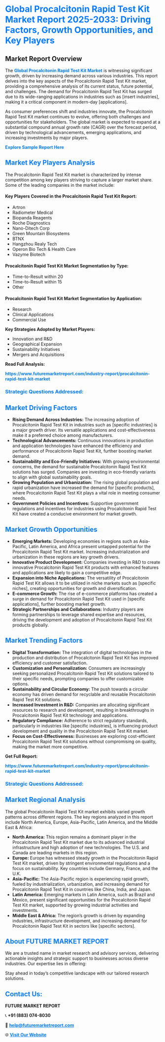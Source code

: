 <h1 style="color: #007BFF;">Global Procalcitonin Rapid Test Kit Market Report 2025-2033: Driving Factors, Growth Opportunities, and Key Players</h1>

<section id="overview">
<h2>Market Report Overview</h2>
<p>The <a href="https://www.futuremarketreport.com/industry-report/procalcitonin-rapid-test-kit-market" style="color: #007BFF; text-decoration: none;"><strong>Global Procalcitonin Rapid Test Kit Market</strong></a> is witnessing significant growth, driven by increasing demand across various industries. This report delves into the key aspects of the Procalcitonin Rapid Test Kit market, providing a comprehensive analysis of its current status, future potential, and challenges. The demand for Procalcitonin Rapid Test Kit has surged due to its wide-ranging applications in industries such as [insert industries], making it a critical component in modern-day [applications].</p>
<p>As consumer preferences shift and industries innovate, the Procalcitonin Rapid Test Kit market continues to evolve, offering both challenges and opportunities for stakeholders. The global market is expected to expand at a substantial compound annual growth rate (CAGR) over the forecast period, driven by technological advancements, emerging applications, and increasing investments by major players.</p>
</section>

<section id="overview">
<p><a href="https://www.futuremarketreport.com/request-sample/reportId=90532" style="color: #007BFF; text-decoration: none;"><strong>Explore Sample Report Here</strong></a></p>
</section>

<section id="key-players">
<h2 style="color: #007BFF;">Market Key Players Analysis</h2>
<p>The Procalcitonin Rapid Test Kit market is characterized by intense competition among key players striving to capture a larger market share. Some of the leading companies in the market include:</p>
<h4>Key Players Covered in the Procalcitonin Rapid Test Kit Report:</h4>
<ul><li>Artron</li><li>Radiometer Medical</li><li>Biopanda Reagents</li><li>Roche Diagnostics</li><li>Nano-Ditech Corp</li><li>Green Mountain Biosystems</li><li>BTNX</li><li>Hangzhou Realy Tech</li><li>Operon Bio Tech &amp; Health Care</li><li>Vazyme Biotech</li></ul>
<h4>Procalcitonin Rapid Test Kit Market Segmentation by Type:</h4>
<ul><li>Time-to-Result within 20</li><li>Time-to-Result within 15</li><li>Other</li></ul>

<h4>Procalcitonin Rapid Test Kit Market Segmentation by Application:</h4>
<ul><li>Research</li><li>Clinical Applications</li><li>Commercial Use</li></ul>
<p><strong>Key Strategies Adopted by Market Players:</strong></p>
<ul>
<li>Innovation and R&D</li>
<li>Geographical Expansion</li>
<li>Sustainability Initiatives</li>
<li>Mergers and Acquisitions</li>
</ul>
</section>

<section>
<p><strong>Read Full Analysis: </strong></p><a href="https://www.futuremarketreport.com/industry-report/procalcitonin-rapid-test-kit-market" style="color: #007BFF; text-decoration: none;"><strong>https://www.futuremarketreport.com/industry-report/procalcitonin-rapid-test-kit-market</strong></a>
<h3 style="color: #007BFF;">Strategic Questions Addressed:</h3>
</section>

<section id="driving-factors">
<h2 style="color: #007BFF;">Market Driving Factors</h2>
<ul>
<li><strong>Rising Demand Across Industries:</strong> The increasing adoption of Procalcitonin Rapid Test Kit in industries such as [specific industries] is a major growth driver. Its versatile applications and cost-effectiveness make it a preferred choice among manufacturers.</li>
<li><strong>Technological Advancements:</strong> Continuous innovations in production and application technologies have enhanced the efficiency and performance of Procalcitonin Rapid Test Kit, further boosting market demand.</li>
<li><strong>Sustainability and Eco-Friendly Initiatives:</strong> With growing environmental concerns, the demand for sustainable Procalcitonin Rapid Test Kit solutions has surged. Companies are investing in eco-friendly variants to align with global sustainability goals.</li>
<li><strong>Growing Population and Urbanization:</strong> The rising global population and rapid urbanization have increased the demand for [specific products], where Procalcitonin Rapid Test Kit plays a vital role in meeting consumer needs.</li>
<li><strong>Government Policies and Incentives:</strong> Supportive government regulations and incentives for industries using Procalcitonin Rapid Test Kit have created a conducive environment for market growth.</li>
</ul>
</section>

<section id="growth-opportunities">
<h2 style="color: #007BFF;">Market Growth Opportunities</h2>
<ul>
<li><strong>Emerging Markets:</strong> Developing economies in regions such as Asia-Pacific, Latin America, and Africa present untapped potential for the Procalcitonin Rapid Test Kit market. Increasing industrialization and urbanization in these regions are key growth drivers.</li>
<li><strong>Innovative Product Development:</strong> Companies investing in R&D to create innovative Procalcitonin Rapid Test Kit products with enhanced features and applications are likely to gain a competitive edge.</li>
<li><strong>Expansion into Niche Applications:</strong> The versatility of Procalcitonin Rapid Test Kit allows it to be utilized in niche markets such as [specific niches], creating opportunities for growth and diversification.</li>
<li><strong>E-commerce Growth:</strong> The rise of e-commerce platforms has created a surge in demand for Procalcitonin Rapid Test Kit used in [specific applications], further boosting market growth.</li>
<li><strong>Strategic Partnerships and Collaborations:</strong> Industry players are forming partnerships to leverage shared expertise and resources, driving the development and adoption of Procalcitonin Rapid Test Kit products globally.</li>
</ul>
</section>

<section id="trending-factors">
<h2 style="color: #007BFF;">Market Trending Factors</h2>
<ul>
<li><strong>Digital Transformation:</strong> The integration of digital technologies in the production and distribution of Procalcitonin Rapid Test Kit has improved efficiency and customer satisfaction.</li>
<li><strong>Customization and Personalization:</strong> Consumers are increasingly seeking personalized Procalcitonin Rapid Test Kit solutions tailored to their specific needs, prompting companies to offer customizable options.</li>
<li><strong>Sustainability and Circular Economy:</strong> The push towards a circular economy has driven demand for recyclable and reusable Procalcitonin Rapid Test Kit solutions.</li>
<li><strong>Increased Investment in R&D:</strong> Companies are allocating significant resources to research and development, resulting in breakthroughs in Procalcitonin Rapid Test Kit technology and applications.</li>
<li><strong>Regulatory Compliance:</strong> Adherence to strict regulatory standards, particularly in industries like [specific industries], is influencing product development and quality in the Procalcitonin Rapid Test Kit market.</li>
<li><strong>Focus on Cost-Effectiveness:</strong> Businesses are exploring cost-efficient Procalcitonin Rapid Test Kit solutions without compromising on quality, making the market more competitive.</li>
</ul>
</section>

<section>
<p><strong>Get Full Report: </strong></p><a href="https://www.futuremarketreport.com/industry-report/procalcitonin-rapid-test-kit-market" style="color: #007BFF; text-decoration: none;"><strong>https://www.futuremarketreport.com/industry-report/procalcitonin-rapid-test-kit-market</strong></a>
<h3 style="color: #007BFF;">Strategic Questions Addressed:</h3>
</section>


<section id="regional-analysis">
<h2 style="color: #007BFF;">Market Regional Analysis</h2>
<p>The global Procalcitonin Rapid Test Kit market exhibits varied growth patterns across different regions. The key regions analyzed in this report include North America, Europe, Asia-Pacific, Latin America, and the Middle East & Africa:</p>
<ul>
<li><strong>North America:</strong> This region remains a dominant player in the Procalcitonin Rapid Test Kit market due to its advanced industrial infrastructure and high adoption of new technologies. The U.S. and Canada are leading markets in this region.</li>
<li><strong>Europe:</strong> Europe has witnessed steady growth in the Procalcitonin Rapid Test Kit market, driven by stringent environmental regulations and a focus on sustainability. Key countries include Germany, France, and the U.K.</li>
<li><strong>Asia-Pacific:</strong> The Asia-Pacific region is experiencing rapid growth, fueled by industrialization, urbanization, and increasing demand for Procalcitonin Rapid Test Kit in countries like China, India, and Japan.</li>
<li><strong>Latin America:</strong> Emerging markets in Latin America, such as Brazil and Mexico, present significant opportunities for the Procalcitonin Rapid Test Kit market, supported by growing industrial activities and investments.</li>
<li><strong>Middle East & Africa:</strong> The region’s growth is driven by expanding industries, infrastructure development, and increasing demand for Procalcitonin Rapid Test Kit in sectors like [specific sectors].</li>
</ul>
</section>

<footer>
<h2 style="color: #007BFF;">About FUTURE MARKET REPORT</h2>
<p>We are a trusted name in market research and advisory services, delivering actionable insights and strategic support to businesses across diverse industries. Our expertise lies in offering:</p>

<p>Stay ahead in today’s competitive landscape with our tailored research solutions.</p>

<h2 style="color: #007BFF;">Contact Us:</h2>
<p><strong>FUTURE MARKET REPORT</strong></p>
<p>📞 <strong>+91 (883) 074-8030</strong></p>
<p>📧 <strong><a href="mailto:help@futuremarketreport.com" style="color: #007BFF;">help@futuremarketreport.com</a></strong></p>
<p>🌐 <strong><a href="https://www.futuremarketreport.com/" style="color: #007BFF;">Visit Our Website</a></strong></p>
</footer>